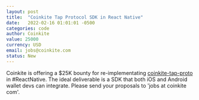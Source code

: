 ```yaml
---
layout: post
title:  "Coinkite Tap Protocol SDK in React Native"
date:   2022-02-16 01:01:01 -0500
categories: code
author: Coinkite
value: 25000
currency: USD
email: jobs@coinkite.com
status: New
---
```


Coinkite is offering a $25K bounty for re-implementating [coinkite-tap-proto](https://dev.coinkite.cards) in #ReactNative. The ideal deliverable is a SDK that both iOS and Android wallet devs can integrate. Please send your proposals to  'jobs at coinkite com'.


